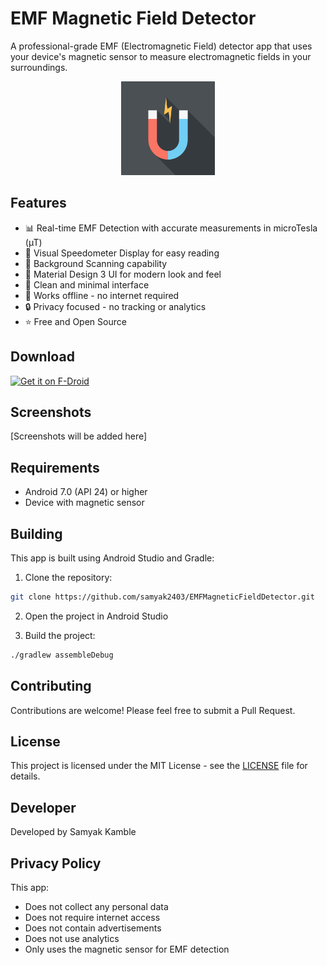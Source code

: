# EMF Magnetic Field Detector

A professional-grade EMF (Electromagnetic Field) detector app that uses your device's magnetic sensor to measure electromagnetic fields in your surroundings.

<p align="center">
  <img src="fastlane/metadata/android/en-US/images/icon.png" width="150" />
</p>

## Features

- 📊 Real-time EMF Detection with accurate measurements in microTesla (µT)
- 🎯 Visual Speedometer Display for easy reading
- 🔄 Background Scanning capability
- 🎨 Material Design 3 UI for modern look and feel
- 🚀 Clean and minimal interface
- 📱 Works offline - no internet required
- 🔒 Privacy focused - no tracking or analytics
- ⭐ Free and Open Source

## Download

[<img src="https://fdroid.gitlab.io/artwork/badge/get-it-on.png"
    alt="Get it on F-Droid"
    height="80">](https://f-droid.org/packages/com.samyak2403.emf_magneticfielddetector/)

## Screenshots

[Screenshots will be added here]

## Requirements

- Android 7.0 (API 24) or higher
- Device with magnetic sensor

## Building

This app is built using Android Studio and Gradle:

1. Clone the repository:
```bash
git clone https://github.com/samyak2403/EMFMagneticFieldDetector.git
```

2. Open the project in Android Studio

3. Build the project:
```bash
./gradlew assembleDebug
```

## Contributing

Contributions are welcome! Please feel free to submit a Pull Request.

## License

This project is licensed under the MIT License - see the [LICENSE](LICENSE) file for details.

## Developer

Developed by Samyak Kamble

## Privacy Policy

This app:
- Does not collect any personal data
- Does not require internet access
- Does not contain advertisements
- Does not use analytics
- Only uses the magnetic sensor for EMF detection
